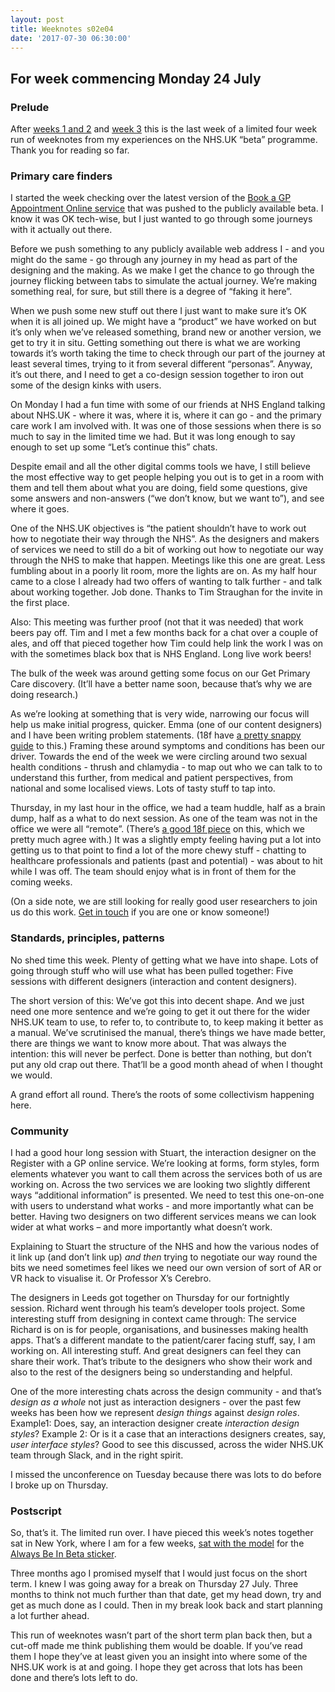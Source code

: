 ```yaml
---
layout: post
title: Weeknotes s02e04
date: '2017-07-30 06:30:00'
---
```

## For week commencing Monday 24 July

### Prelude

After [weeks 1 and 2](http://www.ermlikeyeah.com/weeknotes-s02e01-and-s02e02/) and [week 3](http://www.ermlikeyeah.com/weeknotes-s02e03/) this is the last week of a limited four week run of weeknotes from my experiences on the NHS.UK “beta” programme. Thank you for reading so far.

### Primary care finders

I started the week checking over the latest version of the [Book a GP Appointment Online service](https://beta.nhs.uk/book-a-gp-appointment/) that was pushed to the publicly available beta. I know it was OK tech-wise, but I just wanted to go through some journeys with it actually out there.

Before we push something to any publicly available web address I - and you might do the same - go through any journey in my head as part of the designing and the making. As we make I get the chance to go through the journey flicking between tabs to simulate the actual journey. We’re making something real, for sure, but still there is a degree of “faking it here”.

When we push some new stuff out there I just want to make sure it’s OK when it is all joined up. We might have a “product” we have worked on but it’s only when we’ve released something, brand new or another version, we get to try it in situ. Getting something out there is what we are working towards it’s worth taking the time to check through our part of the journey at least several times, trying to it from several different “personas”. Anyway, it’s out there, and I need to get a co-design session together to iron out some of the design kinks with users.

On Monday I had a fun time with some of our friends at NHS England talking about NHS.UK - where it was, where it is, where it can go - and the primary care work I am involved with. It was one of those sessions when there is so much to say in the limited time we had. But it was long enough to say enough to set up some “Let’s continue this” chats.

Despite email and all the other digital comms tools we have, I still believe the most effective way to get people helping you out is to get in a room with them and tell them about what you are doing, field some questions, give some answers and non-answers (“we don’t know, but we want to”), and see where it goes.

One of the NHS.UK objectives is “the patient shouldn’t have to work out how to negotiate their way through the NHS”. As the designers and makers of services we need to still do a bit of working out how to negotiate our way through the NHS to make that happen. Meetings like this one are great. Less fumbling about in a poorly lit room, more the lights are on. As my half hour came to a close I already had two offers of wanting to talk further - and talk about working together. Job done. Thanks to Tim Straughan for the invite in the first place.

Also: This meeting was further proof (not that it was needed) that work beers pay off. Tim and I met a few months back for a chat over a couple of ales, and off that pieced together how Tim could help link the work I was on with the sometimes black box that is NHS England. Long live work beers!

The bulk of the week was around getting some focus on our Get Primary Care discovery. (It’ll have a better name soon, because that’s why we are doing research.)

As we’re looking at something that is very wide, narrowing our focus will help us make initial progress, quicker. Emma (one of our content designers) and I have been writing problem statements. (18f have [a pretty snappy guide](https://lean-product-design.18f.gov/2-problem-statement/) to this.) Framing these around symptoms and conditions has been our driver. Towards the end of the week we were circling around two sexual health conditions - thrush and chlamydia - to map out who we can talk to to understand this further, from medical and patient perspectives, from national and some localised views. Lots of tasty stuff to tap into.

Thursday, in my last hour in the office, we had a team huddle, half as a brain dump, half as a what to do next session. As one of the team was not in the office we were all “remote”. (There’s [a good 18f piece](https://18f.gsa.gov/2015/10/15/best-practices-for-distributed-teams/) on this, which we pretty much agree with.) It was a slightly empty feeling having put a lot into getting us to that point to find a lot of the more chewy stuff - chatting to healthcare professionals and patients (past and potential) - was about to hit while I was off. The team should enjoy what is in front of them for the coming weeks.

(On a side note, we are still looking for really good user researchers to join us do this work. [Get in touch](/contact) if you are one or know someone!)

### Standards, principles, patterns

No shed time this week. Plenty of getting what we have into shape. Lots of going through stuff who will use what has been pulled together: Five sessions with different designers (interaction and content designers).

The short version of this: We’ve got this into decent shape. And we just need one more sentence and we’re going to get it out there for the wider NHS.UK team to use, to refer to, to contribute to, to keep making it better as a manual. We’ve scrutinised the manual, there’s things we have made better, there are things we want to know more about. That was always the intention: this will never be perfect. Done is better than nothing, but don’t put any old crap out there. That’ll be a good month ahead of when I thought we would.

A grand effort all round. There’s the roots of some collectivism happening here.

### Community

I had a good hour long session with Stuart, the interaction designer on the Register with a GP online service. We’re looking at forms, form styles, form elements whatever you want to call them across the services both of us are working on. Across the two services we are looking two slightly different ways “additional information” is presented. We need to test this one-on-one with users to understand what works - and more importantly what can be better. Having two designers on two different services means we can look wider at what works – and more importantly what doesn’t work.

Explaining to Stuart the structure of the NHS and how the various nodes of it link up (and don’t link up) _and then_ trying to negotiate our way round the bits we need sometimes feel likes we need our own version of sort of AR or VR hack to visualise it. Or Professor X’s Cerebro.

The designers in Leeds got together on Thursday for our fortnightly session. Richard went through his team’s developer tools project. Some interesting stuff from designing in context came through: The service Richard is on is for people, organisations, and businesses making health apps. That’s a different mandate to the patient/carer facing stuff, say, I am working on. All interesting stuff. And great designers can feel they can share their work. That’s tribute to the designers who show their work and also to the rest of the designers being so understanding and helpful.

One of the more interesting chats across the design community - and that’s _design as a whole_ not just as interaction designers - over the past few weeks has been how we represent _design things_ against _design roles_. Example1: Does, say, an interaction designer create _interaction design styles_? Example 2: Or is it a case that an interactions designers creates, say, _user interface styles_? Good to see this discussed, across the wider NHS.UK team through Slack, and in the right spirit.

I missed the unconference on Tuesday because there was lots to do before I broke up on Thursday.

### Postscript

So, that’s it. The limited run over. I have pieced this week’s notes together sat in New York, where I am for a few weeks, [sat with the model](https://www.instagram.com/p/BXIF3q5g23e/) for the [Always Be In Beta sticker](http://www.ermlikeyeah.com/gov-patches/).

Three months ago I promised myself that I would just focus on the short term. I knew I was going away for a break on Thursday 27 July. Three months to think not much further than that date, get my head down, try and get as much done as I could. Then in my break look back and start planning a lot further ahead.

This run of weeknotes wasn’t part of the short term plan back then, but a cut-off made me think publishing them would be doable. If you’ve read them I hope they’ve at least given you an insight into where some of the NHS.UK work is at and going. I hope they get across that lots has been done and there’s lots left to do.
